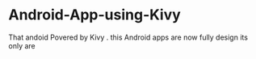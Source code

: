 # Android-App-using-Kivy
That andoid Povered by Kivy .
this Android apps are  now fully design its only are 